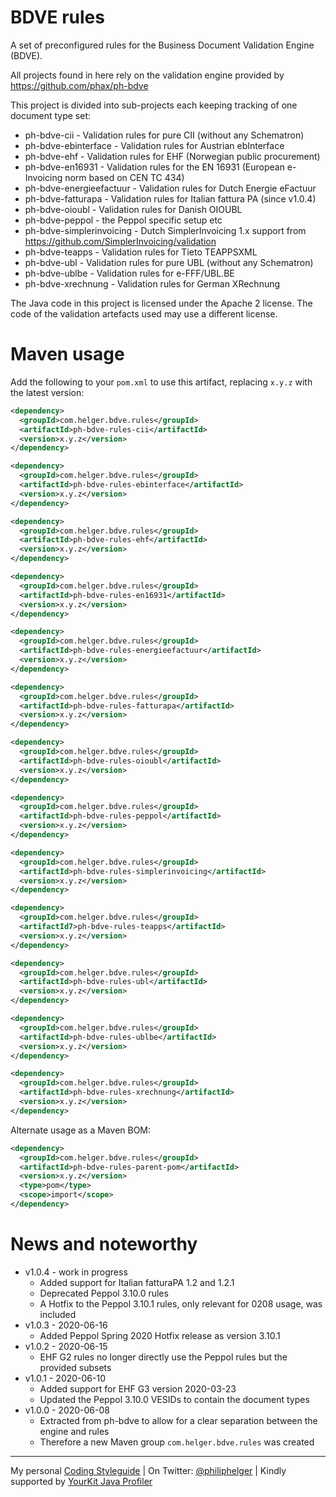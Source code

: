 # BDVE rules

A set of preconfigured rules for the Business Document Validation Engine (BDVE).

All projects found in here rely on the validation engine provided by https://github.com/phax/ph-bdve

This project is divided into sub-projects each keeping tracking of one document type set:
  * ph-bdve-cii - Validation rules for pure CII (without any Schematron)
  * ph-bdve-ebinterface - Validation rules for Austrian ebInterface
  * ph-bdve-ehf - Validation rules for EHF (Norwegian public procurement)
  * ph-bdve-en16931 - Validation rules for the EN 16931 (European e-Invoicing norm based on CEN TC 434)
  * ph-bdve-energieefactuur - Validation rules for Dutch Energie eFactuur
  * ph-bdve-fatturapa - Validation rules for Italian fattura PA (since v1.0.4)
  * ph-bdve-oioubl - Validation rules for Danish OIOUBL
  * ph-bdve-peppol - the Peppol specific setup etc
  * ph-bdve-simplerinvoicing - Dutch SimplerInvoicing 1.x support from https://github.com/SimplerInvoicing/validation
  * ph-bdve-teapps - Validation rules for Tieto TEAPPSXML
  * ph-bdve-ubl - Validation rules for pure UBL (without any Schematron)
  * ph-bdve-ublbe - Validation rules for e-FFF/UBL.BE
  * ph-bdve-xrechnung - Validation rules for German XRechnung

The Java code in this project is licensed under the Apache 2 license.
The code of the validation artefacts used may use a different license. 

# Maven usage

Add the following to your `pom.xml` to use this artifact, replacing `x.y.z` with the latest version:

```xml
<dependency>
  <groupId>com.helger.bdve.rules</groupId>
  <artifactId>ph-bdve-rules-cii</artifactId>
  <version>x.y.z</version>
</dependency>

<dependency>
  <groupId>com.helger.bdve.rules</groupId>
  <artifactId>ph-bdve-rules-ebinterface</artifactId>
  <version>x.y.z</version>
</dependency>

<dependency>
  <groupId>com.helger.bdve.rules</groupId>
  <artifactId>ph-bdve-rules-ehf</artifactId>
  <version>x.y.z</version>
</dependency>

<dependency>
  <groupId>com.helger.bdve.rules</groupId>
  <artifactId>ph-bdve-rules-en16931</artifactId>
  <version>x.y.z</version>
</dependency>

<dependency>
  <groupId>com.helger.bdve.rules</groupId>
  <artifactId>ph-bdve-rules-energieefactuur</artifactId>
  <version>x.y.z</version>
</dependency>

<dependency>
  <groupId>com.helger.bdve.rules</groupId>
  <artifactId>ph-bdve-rules-fatturapa</artifactId>
  <version>x.y.z</version>
</dependency>

<dependency>
  <groupId>com.helger.bdve.rules</groupId>
  <artifactId>ph-bdve-rules-oioubl</artifactId>
  <version>x.y.z</version>
</dependency>

<dependency>
  <groupId>com.helger.bdve.rules</groupId>
  <artifactId>ph-bdve-rules-peppol</artifactId>
  <version>x.y.z</version>
</dependency>

<dependency>
  <groupId>com.helger.bdve.rules</groupId>
  <artifactId>ph-bdve-rules-simplerinvoicing</artifactId>
  <version>x.y.z</version>
</dependency>

<dependency>
  <groupId>com.helger.bdve.rules</groupId>
  <artifactId7>ph-bdve-rules-teapps</artifactId>
  <version>x.y.z</version>
</dependency>

<dependency>
  <groupId>com.helger.bdve.rules</groupId>
  <artifactId>ph-bdve-rules-ubl</artifactId>
  <version>x.y.z</version>
</dependency>

<dependency>
  <groupId>com.helger.bdve.rules</groupId>
  <artifactId>ph-bdve-rules-ublbe</artifactId>
  <version>x.y.z</version>
</dependency>

<dependency>
  <groupId>com.helger.bdve.rules</groupId>
  <artifactId>ph-bdve-rules-xrechnung</artifactId>
  <version>x.y.z</version>
</dependency>
```

Alternate usage as a Maven BOM:

```xml
<dependency>
  <groupId>com.helger.bdve.rules</groupId>
  <artifactId>ph-bdve-rules-parent-pom</artifactId>
  <version>x.y.z</version>
  <type>pom</type>
  <scope>import</scope>
</dependency>
```
  
# News and noteworthy

* v1.0.4 - work in progress
    * Added support for Italian fatturaPA 1.2 and 1.2.1
    * Deprecated Peppol 3.10.0 rules
    * A Hotfix to the Peppol 3.10.1 rules, only relevant for 0208 usage, was included
* v1.0.3 - 2020-06-16
    * Added Peppol Spring 2020 Hotfix release as version 3.10.1
* v1.0.2 - 2020-06-15
    * EHF G2 rules no longer directly use the Peppol rules but the provided subsets
* v1.0.1 - 2020-06-10
    * Added support for EHF G3 version 2020-03-23
    * Updated the Peppol 3.10.0 VESIDs to contain the document types
* v1.0.0 - 2020-06-08
    * Extracted from ph-bdve to allow for a clear separation between the engine and rules
    * Therefore a new Maven group `com.helger.bdve.rules` was created

---

My personal [Coding Styleguide](https://github.com/phax/meta/blob/master/CodingStyleguide.md) |
On Twitter: <a href="https://twitter.com/philiphelger">@philiphelger</a> |
Kindly supported by [YourKit Java Profiler](https://www.yourkit.com)
